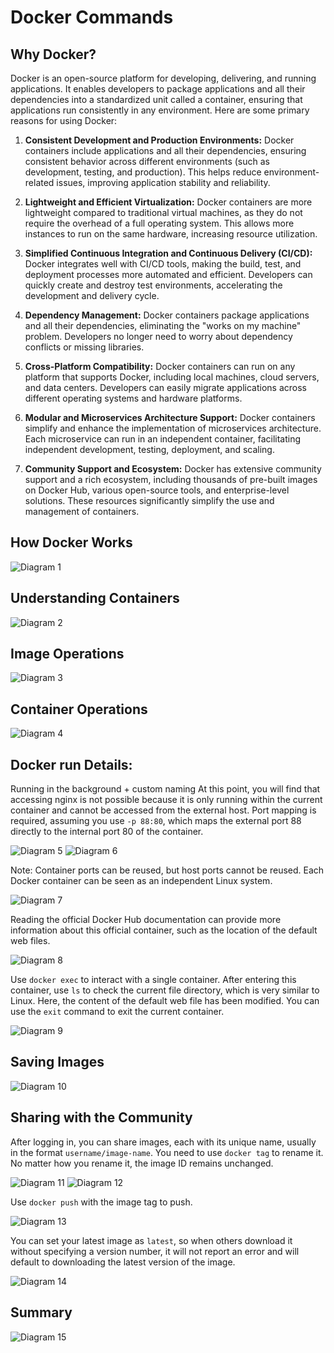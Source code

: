 # Docker Commands

## Why Docker?

Docker is an open-source platform for developing, delivering, and running applications. It enables developers to package applications and all their dependencies into a standardized unit called a container, ensuring that applications run consistently in any environment. Here are some primary reasons for using Docker:

1. **Consistent Development and Production Environments:**
   Docker containers include applications and all their dependencies, ensuring consistent behavior across different environments (such as development, testing, and production). This helps reduce environment-related issues, improving application stability and reliability.

2. **Lightweight and Efficient Virtualization:**
   Docker containers are more lightweight compared to traditional virtual machines, as they do not require the overhead of a full operating system. This allows more instances to run on the same hardware, increasing resource utilization.

3. **Simplified Continuous Integration and Continuous Delivery (CI/CD):**
   Docker integrates well with CI/CD tools, making the build, test, and deployment processes more automated and efficient. Developers can quickly create and destroy test environments, accelerating the development and delivery cycle.

4. **Dependency Management:**
   Docker containers package applications and all their dependencies, eliminating the "works on my machine" problem. Developers no longer need to worry about dependency conflicts or missing libraries.

5. **Cross-Platform Compatibility:**
   Docker containers can run on any platform that supports Docker, including local machines, cloud servers, and data centers. Developers can easily migrate applications across different operating systems and hardware platforms.

6. **Modular and Microservices Architecture Support:**
   Docker containers simplify and enhance the implementation of microservices architecture. Each microservice can run in an independent container, facilitating independent development, testing, deployment, and scaling.

7. **Community Support and Ecosystem:**
   Docker has extensive community support and a rich ecosystem, including thousands of pre-built images on Docker Hub, various open-source tools, and enterprise-level solutions. These resources significantly simplify the use and management of containers.

## How Docker Works

![Diagram 1](../images/Picture1.png)

## Understanding Containers

![Diagram 2](../images/Picture2.png)

## Image Operations

![Diagram 3](../images/Picture3.png)

## Container Operations

![Diagram 4](../images/Picture4.png)

## Docker run Details:

Running in the background + custom naming
At this point, you will find that accessing nginx is not possible because it is only running within the current container and cannot be accessed from the external host. Port mapping is required, assuming you use `-p 88:80`, which maps the external port 88 directly to the internal port 80 of the container.

![Diagram 5](../images/Picture5.png)
![Diagram 6](../images/Picture6.png)

Note: Container ports can be reused, but host ports cannot be reused.
Each Docker container can be seen as an independent Linux system.

![Diagram 7](../images/Picture7.png)

Reading the official Docker Hub documentation can provide more information about this official container, such as the location of the default web files.

![Diagram 8](../images/Picture8.png)

Use `docker exec` to interact with a single container. After entering this container, use `ls` to check the current file directory, which is very similar to Linux. Here, the content of the default web file has been modified. You can use the `exit` command to exit the current container.

![Diagram 9](../images/Picture9.png)

## Saving Images

![Diagram 10](../images/Picture10.png)

## Sharing with the Community

After logging in, you can share images, each with its unique name, usually in the format `username/image-name`. You need to use `docker tag` to rename it. No matter how you rename it, the image ID remains unchanged.

![Diagram 11](../images/Picture11.png)
![Diagram 12](../images/Picture12.png)

Use `docker push` with the image tag to push.

![Diagram 13](../images/Picture13.png)

You can set your latest image as `latest`, so when others download it without specifying a version number, it will not report an error and will default to downloading the latest version of the image.

![Diagram 14](../images/Picture14.png)

## Summary

![Diagram 15](../images/Picture15.png)
